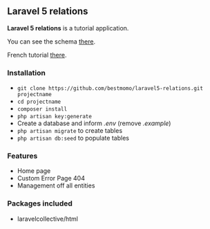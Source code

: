 ## Laravel 5 relations ##

**Laravel 5 relations** is a tutorial application.

You can see the schema [there](http://www.laravelsd.com/share/FMfyIR).

French tutorial [there](http://laravel.sl-creation.org/les-relations-avec-eloquent-12/).

### Installation ###

* `git clone https://github.com/bestmomo/laravel5-relations.git projectname`
* `cd projectname`
* `composer install`
* `php artisan key:generate`
* Create a database and inform *.env* (remove *.example*)
* `php artisan migrate` to create tables
* `php artisan db:seed` to populate tables

### Features ###

* Home page
* Custom Error Page 404
* Management off all entities

### Packages included ###

* laravelcollective/html

